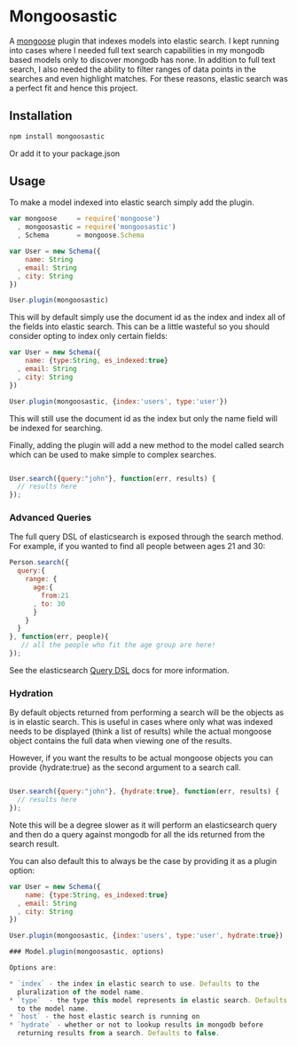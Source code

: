 # Mongoosastic
A [mongoose](http://mongoosejs.com/) plugin that indexes models into elastic search. I kept
running into cases where I needed full text search capabilities in my
mongodb based models only to discover mongodb has none. In addition to
full text search, I also needed the ability to filter ranges of data
points in the searches and even highlight matches. For these reasons,
elastic search was a perfect fit and hence this project. 


## Installation

```bash
npm install mongoosastic

```

Or add it to your package.json

## Usage

To make a model indexed into elastic search simply add the plugin.


```javascript
var mongoose     = require('mongoose')
  , mongoosastic = require('mongoosastic')
  , Schema       = mongoose.Schema

var User = new Schema({
    name: String
  , email: String
  , city: String
})

User.plugin(mongoosastic)
```

This will by default simply use the document id as the index and index
all of the fields into elastic search. This can be a little wasteful so
you should consider opting to index only certain fields:


```javascript
var User = new Schema({
    name: {type:String, es_indexed:true}
  , email: String
  , city: String
})

User.plugin(mongoosastic, {index:'users', type:'user'})
```
This will still use the document id as the index but only the name field
will be indexed for searching. 

Finally, adding the plugin will add a new method to the model called
search which can be used to make simple to complex searches. 

```javascript

User.search({query:"john"}, function(err, results) {
  // results here
});

```

### Advanced Queries
The full query DSL of elasticsearch is exposed through the search
method. For example, if you wanted to find all people between ages 21
and 30:

```javascript
Person.search({
  query:{
    range: {
      age:{
        from:21
      , to: 30
      }
    }
  }
}, function(err, people){
   // all the people who fit the age group are here!   
});

```

See the elasticsearch [Query DSL](http://www.elasticsearch.org/guide/reference/query-dsl/) docs for more information.

### Hydration
By default objects returned from performing a search will be the objects
as is in elastic search. This is useful in cases where only what was
indexed needs to be displayed (think a list of results) while the actual
mongoose object contains the full data when viewing one of the results.

However, if you want the results to be actual mongoose objects you can
provide {hydrate:true} as the second argument to a search call.

```javascript

User.search({query:"john"}, {hydrate:true}, function(err, results) {
  // results here
});

```

Note this will be a degree slower as it will perform an elasticsearch
query and then do a query against mongodb for all the ids returned from
the search result. 

You can also default this to always be the case by providing it as a
plugin option:


```javascript
var User = new Schema({
    name: {type:String, es_indexed:true}
  , email: String
  , city: String
})

User.plugin(mongoosastic, {index:'users', type:'user', hydrate:true})

### Model.plugin(mongoosastic, options)

Options are:

* `index` - the index in elastic search to use. Defaults to the
  pluralization of the model name.
* `type`  - the type this model represents in elastic search. Defaults
  to the model name.
* `host` - the host elastic search is running on
* `hydrate` - whether or not to lookup results in mongodb before
  returning results from a search. Defaults to false.

